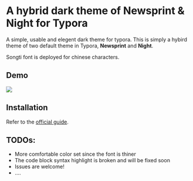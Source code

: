 # A hybrid dark theme of Newsprint & Night for Typora

A simple, usable and elegent dark theme for typora. This is simply a hybird theme of two default theme in Typora, **Newsprint** and **Night**.

Songti font is deployed for chinese characters.

## Demo

![](https://i.ibb.co/LCRCcY0/demo.png)
## Installation

Refer to the [official guide](https://theme.typora.io/doc/Install-Theme/).




## TODOs:

* More comfortable color set since the font is thiner
* The code block syntax highlight is broken and will be fixed soon
* Issues are welcome!
* ....

